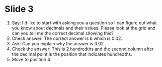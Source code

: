 # Slide 3

1. Say: I'd like to start with asking you a question so I can figure out what you know about decimals and their values. Please look at the grid and can you tell me the correct decimal showing this?
2. Check answer: The correct answer is b which is 0.02.
3. Ask: Can you explain why the answer is 0.02.
4. Check the answer: This is 2 hundredths and the second column after the decimal point is the position that indicates hundredths.
5. Move to position 4.
